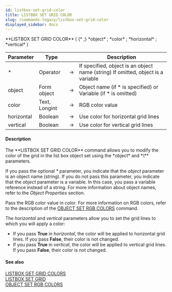 ```yaml
---
id: listbox-set-grid-color
title: LISTBOX SET GRID COLOR
slug: /commands-legacy/listbox-set-grid-color
displayed_sidebar: docs
---
```


<!--REF #_command_.LISTBOX SET GRID COLOR.Syntax-->**LISTBOX SET GRID COLOR** ( {* ;} *object* ; *color* ; *horizontal* ; *vertical* )<!-- END REF-->
<!--REF #_command_.LISTBOX SET GRID COLOR.Params-->
| Parameter | Type |  | Description |
| --- | --- | --- | --- |
| * | Operator | &rarr; | If specified, object is an object name (string) If omitted, object is a variable |
| object | Form object | &rarr; | Object name (if * is specified) or Variable (if * is omitted) |
| color | Text, Longint | &rarr; | RGB color value |
| horizontal | Boolean | &rarr; | Use color for horizontal grid lines |
| vertical | Boolean | &rarr; | Use color for vertical grid lines |

<!-- END REF-->

#### Description 

<!--REF #_command_.LISTBOX SET GRID COLOR.Summary-->The **LISTBOX SET GRID COLOR** command allows you to modify the color of the grid in the list box object set using the *object* and *\** parameters.<!-- END REF-->

If you pass the optional *\** parameter, you indicate that the *object* parameter is an object name (string). If you do not pass this parameter, you indicate that the *object* parameter is a variable. In this case, you pass a variable reference instead of a string. For more information about object names, refer to the *Object Properties* section. 

Pass the RGB color value in *color*. For more information on RGB colors, refer to the description of the [OBJECT SET RGB COLORS](object-set-rgb-colors.md) command. 

The *horizontal* and *vertical* parameters allow you to set the grid lines to which you will apply a color:

* If you pass **True** in *horizontal*, the color will be applied to horizontal grid lines. If you pass **False**, their color is not changed.
* If you pass **True** in *vertical*, the color will be applied to vertical grid lines. If you pass **False**, their color is not changed.

#### See also 

[LISTBOX GET GRID COLORS](listbox-get-grid-colors.md)  
[LISTBOX SET GRID](listbox-set-grid.md)  
[OBJECT SET RGB COLORS](object-set-rgb-colors.md)  